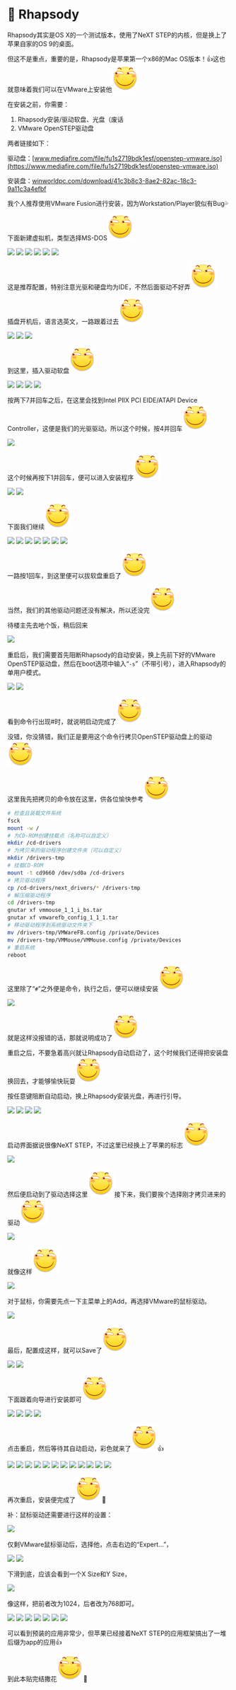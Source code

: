 # 🌟 Rhapsody

Rhapsody其实是OS X的一个测试版本，使用了NeXT STEP的内核，但是换上了苹果自家的OS 9的桌面。

但这不是重点，重要的是，Rhapsody是苹果第一个x86的Mac OS版本！👍这也就意味着我们可以在VMware上安装他<img src=".gitbook/assets/huaji.png" alt="" data-size="line">

在安装之前，你需要：

1. Rhapsody安装/驱动软盘、光盘（废话
2. VMware OpenSTEP驱动盘

两者链接如下：

驱动盘：[www.mediafire.com/file/fu1s2719bdk1esf/openstep-vmware.iso](https://www.mediafire.com/file/fu1s2719bdk1esf/openstep-vmware.iso)

安装盘：[winworldpc.com/download/41c3b8c3-8ae2-82ac-18c3-9a11c3a4efbf](https://winworldpc.com/download/41c3b8c3-8ae2-82ac-18c3-9a11c3a4efbf)

我个人推荐使用VMware Fusion进行安装，因为Workstation/Player貌似有Bug💦

下面新建虚拟机，类型选择MS-DOS<img src=".gitbook/assets/huaji.png" alt="" data-size="line">

![](https://wvbarchive-1310561333.cos.ap-hongkong.myqcloud.com/5531461445/65d9b32b2834349bf9b0f243c2ea15ce34d3bebc.jpg) ![](https://wvbarchive-1310561333.cos.ap-hongkong.myqcloud.com/5531461445/94de4f35349b033ba03e601c1ece36d3d739bdbc.jpg) ![](https://wvbarchive-1310561333.cos.ap-hongkong.myqcloud.com/5531461445/68c0539a033b5bb53561bc383dd3d539b400bcbc.jpg) ![](https://wvbarchive-1310561333.cos.ap-hongkong.myqcloud.com/5531461445/746f643a5bb5c9eae8459f25de39b60038f3b3bc.jpg) ![](https://wvbarchive-1310561333.cos.ap-hongkong.myqcloud.com/5531461445/43cf3cb4c9ea15cec8587ccfbd003af33887b2bc.jpg) ![](https://wvbarchive-1310561333.cos.ap-hongkong.myqcloud.com/5531461445/1b41aeeb15ce36d32ab21ff631f33a87eb50b1bc.jpg)

这是推荐配置，特别注意光驱和硬盘均为IDE，不然后面驱动不好弄<img src=".gitbook/assets/huaji.png" alt="" data-size="line">

插盘开机后，语言选英文，一路跟着过去<img src=".gitbook/assets/huaji.png" alt="" data-size="line">

![](https://wvbarchive-1310561333.cos.ap-hongkong.myqcloud.com/5531461445/91f4dda0cd11728b2d3e12e4c3fcc3cec1fd2cde.jpg) ![](https://wvbarchive-1310561333.cos.ap-hongkong.myqcloud.com/5531461445/fa55aa10728b4710d23c630ac8cec3fdfe0323de.jpg) ![](https://wvbarchive-1310561333.cos.ap-hongkong.myqcloud.com/5531461445/8de5158a4710b912a4d26838c8fdfc03904522de.jpg)

到这里，插入驱动软盘<img src=".gitbook/assets/huaji.png" alt="" data-size="line">

![](https://wvbarchive-1310561333.cos.ap-hongkong.myqcloud.com/5531461445/327f2011b912c8fcaee0680bf7039245d48821de.jpg) ![](https://wvbarchive-1310561333.cos.ap-hongkong.myqcloud.com/5531461445/07e4de13c8fcc3ceadd357f59945d688d63f20de.jpg) ![](https://wvbarchive-1310561333.cos.ap-hongkong.myqcloud.com/5531461445/f9e6affdc3cec3fd932d39b3dd88d43f859427de.jpg) ![](https://wvbarchive-1310561333.cos.ap-hongkong.myqcloud.com/5531461445/8808a4cfc3fdfc03e26b7d7edf3f8794a6c226de.jpg)

按两下7并回车之后，在这里会找到Intel PIIX PCI EIDE/ATAPI Device Controller，这便是我们的光驱驱动。所以这个时候，按4并回车<img src=".gitbook/assets/huaji.png" alt="" data-size="line">

![](https://wvbarchive-1310561333.cos.ap-hongkong.myqcloud.com/5531461445/191a5a6c55fbb2fb9a92c1d4444a20a44423dcb5.jpg)

这个时候再按下1并回车，便可以进入安装程序<img src=".gitbook/assets/huaji.png" alt="" data-size="line">

![](https://wvbarchive-1310561333.cos.ap-hongkong.myqcloud.com/5531461445/7d9932fab2fb4316b7a6e3bc2ba446230bf7d3b5.jpg) ![](https://wvbarchive-1310561333.cos.ap-hongkong.myqcloud.com/5531461445/150fd5fa43166d2294ce8c524d2309f79252d2b5.jpg)

下面我们继续<img src=".gitbook/assets/huaji.png" alt="" data-size="line">

![](https://wvbarchive-1310561333.cos.ap-hongkong.myqcloud.com/5531461445/9a402dec2e738bd400d72af7aa8b87d6257ff97c.jpg) ![](https://wvbarchive-1310561333.cos.ap-hongkong.myqcloud.com/5531461445/0a1949728bd4b31c33ca0c7d8cd6277f9c2ff87c.jpg) ![](https://wvbarchive-1310561333.cos.ap-hongkong.myqcloud.com/5531461445/6e87ecd5b31c870114402a202c7f9e2f0508ff7c.jpg) ![](https://wvbarchive-1310561333.cos.ap-hongkong.myqcloud.com/5531461445/cb20d41d8701a18b311d8a89952f07082a38fe7c.jpg) ![](https://wvbarchive-1310561333.cos.ap-hongkong.myqcloud.com/5531461445/f3e8e000a18b87d690b433d90c0828381d30fd7c.jpg) ![](https://wvbarchive-1310561333.cos.ap-hongkong.myqcloud.com/5531461445/c7f5c68a87d6277f26e4aafe23381f30eb24fc7c.jpg) ![](https://wvbarchive-1310561333.cos.ap-hongkong.myqcloud.com/5531461445/e17fe0d7277f9e2fbec385ce1430e924ba99f37c.jpg)

一路按1回车，到这里便可以拔软盘重启了<img src=".gitbook/assets/huaji.png" alt="" data-size="line">

当然，我们的其他驱动问题还没有解决，所以还没完<img src=".gitbook/assets/huaji.png" alt="" data-size="line">

待楼主先去吔个饭，稍后回来

![](https://wvbarchive-1310561333.cos.ap-hongkong.myqcloud.com/5531461445/2b9791256b600c3363c45f0e114c510fdbf9a1a9.jpg)

重启后，我们需要首先阻断Rhapsody的自动安装，换上先前下好的VMware OpenSTEP驱动盘，然后在boot选项中输入“`-s`”（不带引号），进入Rhapsody的单用户模式。

![](https://wvbarchive-1310561333.cos.ap-hongkong.myqcloud.com/5531461445/b6d00c610c3387440e78aeba5a0fd9f9d52aa0a9.jpg) ![](https://wvbarchive-1310561333.cos.ap-hongkong.myqcloud.com/5531461445/2b946b328744ebf8fccce5f9d2f9d72a6259a7a9.jpg)

看到命令行出现#时，就说明启动完成了<img src=".gitbook/assets/huaji.png" alt="" data-size="line">

没错，你没猜错，我们正是要用这个命令行拷贝OpenSTEP驱动盘上的驱动<img src=".gitbook/assets/huaji.png" alt="" data-size="line">

这里我先把拷贝的命令放在这里，供各位愉快参考<img src=".gitbook/assets/huaji.png" alt="" data-size="line">

```sh
# 检查且装载文件系统
fsck
mount -w /
# 为CD-ROM创建挂载点（名称可以自定义）
mkdir /cd-drivers
# 为拷贝来的驱动程序创建文件夹（可以自定义）
mkdir /drivers-tmp
# 挂载CD-ROM
mount -t cd9660 /dev/sd0a /cd-drivers
# 拷贝驱动程序
cp /cd-drivers/next_drivers/* /drivers-tmp
# 解压缩驱动程序
cd /drivers-tmp
gnutar xf vmmouse_1_1_i_bs.tar
gnutar xf vmwarefb_config_1_1_1.tar
# 移动驱动程序到系统驱动文件夹下
mv /drivers-tmp/VMWareFB.config /private/Devices
mv /drivers-tmp/VMMouse/VMMouse.config /private/Devices
# 重启系统
reboot
```

这里除了“`#`”之外便是命令，执行之后，便可以继续安装<img src=".gitbook/assets/huaji.png" alt="" data-size="line">

![](https://wvbarchive-1310561333.cos.ap-hongkong.myqcloud.com/5531461445/07e4de13c8fcc3cea1f44bf59945d688d53f2031.jpg)

就是这样没报错的话，那就说明成功了<img src=".gitbook/assets/huaji.png" alt="" data-size="line">

重启之后，不要急着高兴就让Rhapsody自动启动了，这个时候我们还得把安装盘换回去，才能够愉快玩耍<img src=".gitbook/assets/huaji.png" alt="" data-size="line">

按任意键阻断自动启动，换上Rhapsody安装光盘，再进行引导。

![](https://wvbarchive-1310561333.cos.ap-hongkong.myqcloud.com/5531461445/fefd0c62f6246b60d26f3eb2e0f81a4c530fa28d.jpg) ![](https://wvbarchive-1310561333.cos.ap-hongkong.myqcloud.com/5531461445/2b9791256b600c335818520e114c510fdbf9a18d.jpg) ![](https://wvbarchive-1310561333.cos.ap-hongkong.myqcloud.com/5531461445/b6d00c610c3387440ba4a3ba5a0fd9f9d52aa08d.jpg) ![](https://wvbarchive-1310561333.cos.ap-hongkong.myqcloud.com/5531461445/2b946b328744ebf8fb10e8f9d2f9d72a6259a78d.jpg)

启动界面据说很像NeXT STEP，不过这里已经换上了苹果的标志<img src=".gitbook/assets/huaji.png" alt="" data-size="line">

![](https://wvbarchive-1310561333.cos.ap-hongkong.myqcloud.com/5531461445/e1b0ca355982b2b7d54cb5023aadcbef74099b1e.jpg)

然后便启动到了驱动选择这里<img src=".gitbook/assets/huaji.png" alt="" data-size="line">接下来，我们要挨个选择刚才拷贝进来的驱动<img src=".gitbook/assets/huaji.png" alt="" data-size="line">

![](https://wvbarchive-1310561333.cos.ap-hongkong.myqcloud.com/5531461445/edc03e83b2b7d0a20a1a885bc0ef760949369a1e.jpg)

就像这样<img src=".gitbook/assets/huaji.png" alt="" data-size="line">

![](https://wvbarchive-1310561333.cos.ap-hongkong.myqcloud.com/5531461445/1976d5b6d0a20cf4364372197d094b36aeaf991e.jpg)

对于鼠标，你需要先点一下主菜单上的Add，再选择VMware的鼠标驱动。

![](https://wvbarchive-1310561333.cos.ap-hongkong.myqcloud.com/5531461445/f243b7a30cf431adc301cfff4036acaf2cdd981e.jpg)

最后，配置成这样，就可以Save了<img src=".gitbook/assets/huaji.png" alt="" data-size="line">

![](https://wvbarchive-1310561333.cos.ap-hongkong.myqcloud.com/5531461445/8861b642ad4bd113f14638f451afa40f49fb0566.jpg) ![](https://wvbarchive-1310561333.cos.ap-hongkong.myqcloud.com/5531461445/91b7ca4ad11373f001b4e059af0f4bfbf9ed0466.jpg)

下面跟着向导进行安装即可<img src=".gitbook/assets/huaji.png" alt="" data-size="line">

![](https://wvbarchive-1310561333.cos.ap-hongkong.myqcloud.com/5531461445/ca76de004a90f603eafe12813212b31bb251eda4.jpg) ![](https://wvbarchive-1310561333.cos.ap-hongkong.myqcloud.com/5531461445/f9f52d91f603738d330482e4b81bb051fa19eca4.jpg) ![](https://wvbarchive-1310561333.cos.ap-hongkong.myqcloud.com/5531461445/0a649102738da977a26108edbb51f8198418e3a4.jpg) ![](https://wvbarchive-1310561333.cos.ap-hongkong.myqcloud.com/5531461445/b6f7148ca97739122f680ba7f3198618347ae2a4.jpg)

点击重启，然后等待其自动启动，彩色就来了<img src=".gitbook/assets/huaji.png" alt="" data-size="line">👍

![](https://wvbarchive-1310561333.cos.ap-hongkong.myqcloud.com/5531461445/a529801090ef76c6ba3c73ed9616fdfaad51677b.jpg) ![](https://wvbarchive-1310561333.cos.ap-hongkong.myqcloud.com/5531461445/a7e5f7ee76c6a7efd0c820e0f6faaf51f1de667b.jpg) ![](https://wvbarchive-1310561333.cos.ap-hongkong.myqcloud.com/5531461445/d01b11c7a7efce1b82c5400ca451f3deb68f657b.jpg) ![](https://wvbarchive-1310561333.cos.ap-hongkong.myqcloud.com/5531461445/3632c0eece1b9d16dd2912a7f8deb48f8e54647b.jpg) ![](https://wvbarchive-1310561333.cos.ap-hongkong.myqcloud.com/5531461445/e71ba91a9d16fdfa8e824e28bf8f8c5496ee7b7b.jpg) ![](https://wvbarchive-1310561333.cos.ap-hongkong.myqcloud.com/5531461445/8eeffa17fdfaaf51d10d0979875494eef21f7a7b.jpg) ![](https://wvbarchive-1310561333.cos.ap-hongkong.myqcloud.com/5531461445/dde29afbaf51f3de975c31a29feef01f3829797b.jpg) ![](https://wvbarchive-1310561333.cos.ap-hongkong.myqcloud.com/5531461445/bd0ec850f3deb48fa8872918fb1f3a292ff5787b.jpg) ![](https://wvbarchive-1310561333.cos.ap-hongkong.myqcloud.com/5531461445/efa594dfb48f8c54b13d4de931292df5e2fe7f7b.jpg) ![](https://wvbarchive-1310561333.cos.ap-hongkong.myqcloud.com/5531461445/b32ad38e8c5494eed6cc87df26f5e0fe9b257e7b.jpg) ![](https://wvbarchive-1310561333.cos.ap-hongkong.myqcloud.com/5531461445/891e72cf36d3d5395d2784053187e950372ab0d0.jpg) ![](https://wvbarchive-1310561333.cos.ap-hongkong.myqcloud.com/5531461445/553a51d2d539b600d6d48471e250352ac45cb7d0.jpg)

再次重启，安装便完成了<img src=".gitbook/assets/huaji.png" alt="" data-size="line">🌹

补：鼠标驱动还需要进行这样的设置：

![](https://wvbarchive-1310561333.cos.ap-hongkong.myqcloud.com/5531461445/4ab2951ebe096b63270aaf9607338744e9f8acdf.jpg)

仅剩VMware鼠标驱动后，选择他，点击右边的“Expert...”，

![](https://wvbarchive-1310561333.cos.ap-hongkong.myqcloud.com/5531461445/b2ebd9086b63f624b94ec8c58c44ebf8184ca3df.jpg) ![](https://wvbarchive-1310561333.cos.ap-hongkong.myqcloud.com/5531461445/fefd0c62f6246b60df1d43b2e0f81a4c530fa2df.jpg)

下滑到底，应该会看到一个X Size和Y Size，

![](https://wvbarchive-1310561333.cos.ap-hongkong.myqcloud.com/5531461445/2b9791256b600c33536a2f0e114c510fdbf9a1df.jpg)

像这样，把前者改为1024，后者改为768即可。

![](https://wvbarchive-1310561333.cos.ap-hongkong.myqcloud.com/5531461445/3379ce763912b31b202830ef8d18367ad8b4e1a2.jpg) ![](https://wvbarchive-1310561333.cos.ap-hongkong.myqcloud.com/5531461445/e9835e13b31bb05169604eee3d7adab448ede0a2.jpg) ![](https://wvbarchive-1310561333.cos.ap-hongkong.myqcloud.com/5531461445/79e6d41ab051f8191461fe8cd1b44aed2c73e7a2.jpg) ![](https://wvbarchive-1310561333.cos.ap-hongkong.myqcloud.com/5531461445/f3efd750f8198618a503124241ed2e7389d4e6a2.jpg) ![](https://wvbarchive-1310561333.cos.ap-hongkong.myqcloud.com/5531461445/f0a59f188618367a4ecd821b25738bd4b11ce5a2.jpg) ![](https://wvbarchive-1310561333.cos.ap-hongkong.myqcloud.com/5531461445/b8ede119367adab4df94e68580d4b31c8501e4a2.jpg) ![](https://wvbarchive-1310561333.cos.ap-hongkong.myqcloud.com/5531461445/c6ec517bdab44aedb80a4322b81c8701a38bfba2.jpg)

可以看到预装的应用非常少，但苹果已经接着NeXT STEP的应用框架搞出了一堆后缀为app的应用👍

到此本贴完结撒花<img src=".gitbook/assets/huaji.png" alt="" data-size="line">🌹
